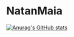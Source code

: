 # NatanMaia

[![Anurag's GitHub stats](https://github-readme-stats.vercel.app/api?username=NatePlays95)](https://github.com/anuraghazra/github-readme-stats)

